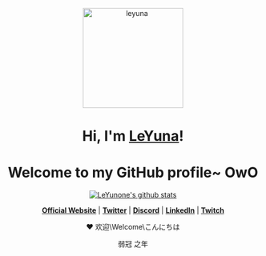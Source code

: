 <p align="center">
  <a href="https://www.leyuna.xyz"><img src="https://www.leyuna.xyz/image/2022-04-07/bizhi2.png" style="height:200px;" alt="leyuna"></a>
</p>

<h1 align="center">Hi, I'm <a href="https://www.leyuna.xyz">LeYuna</a>!</h1>
<h1 align="center">Welcome to my GitHub profile~ OwO</h1>

<p align="center">
  <a href="https://github.com/LeYunone"><img src="https://github-readme-stats.vercel.app/api?username=LeYunone&hide_border=true&show_icons=true" alt="LeYunone's github stats"></a>
</p>

<p align="center">
  <strong><a href="https://www.edisonlee55.com">Official Website</a></strong> |
  <strong><a href="https://twitter.com/edisonlee55">Twitter</a></strong> |
  <strong><a href="https://discord.gg/nYXzaUS">Discord</a></strong> |
  <strong><a href="https://www.linkedin.com/in/edisonlee55">LinkedIn</a></strong> |
  <strong><a href="https://www.twitch.tv/edisonlee55">Twitch</a></strong>
</p>

<p align="center">❤ 欢迎\Welcome\こんにちは</p>

<p align="center">弱冠 之年</p>



